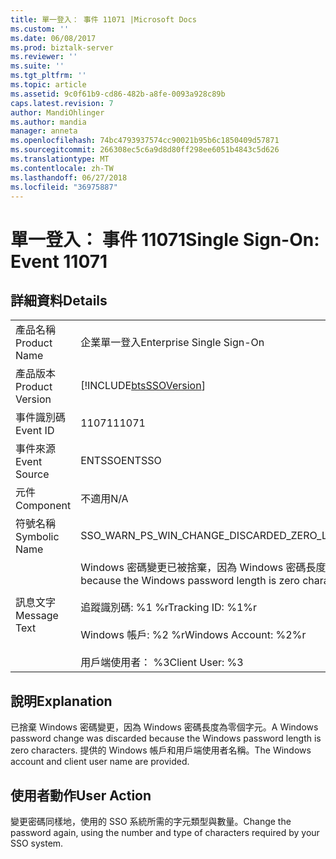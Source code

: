 ```yaml
---
title: 單一登入： 事件 11071 |Microsoft Docs
ms.custom: ''
ms.date: 06/08/2017
ms.prod: biztalk-server
ms.reviewer: ''
ms.suite: ''
ms.tgt_pltfrm: ''
ms.topic: article
ms.assetid: 9c0f61b9-cd86-482b-a8fe-0093a928c89b
caps.latest.revision: 7
author: MandiOhlinger
ms.author: mandia
manager: anneta
ms.openlocfilehash: 74bc4793937574cc90021b95b6c1850409d57871
ms.sourcegitcommit: 266308ec5c6a9d8d80ff298ee6051b4843c5d626
ms.translationtype: MT
ms.contentlocale: zh-TW
ms.lasthandoff: 06/27/2018
ms.locfileid: "36975887"
---
```

# <a name="single-sign-on-event-11071"></a><span data-ttu-id="f17c6-102">單一登入： 事件 11071</span><span class="sxs-lookup"><span data-stu-id="f17c6-102">Single Sign-On: Event 11071</span></span>
## <a name="details"></a><span data-ttu-id="f17c6-103">詳細資料</span><span class="sxs-lookup"><span data-stu-id="f17c6-103">Details</span></span>  
  
|                 |                                                                                                                                                                                               |
|-----------------|-----------------------------------------------------------------------------------------------------------------------------------------------------------------------------------------------|
|  <span data-ttu-id="f17c6-104">產品名稱</span><span class="sxs-lookup"><span data-stu-id="f17c6-104">Product Name</span></span>   |                                                                                   <span data-ttu-id="f17c6-105">企業單一登入</span><span class="sxs-lookup"><span data-stu-id="f17c6-105">Enterprise Single Sign-On</span></span>                                                                                   |
| <span data-ttu-id="f17c6-106">產品版本</span><span class="sxs-lookup"><span data-stu-id="f17c6-106">Product Version</span></span> |                                                                  [!INCLUDE[btsSSOVersion](../includes/btsssoversion-md.md)]                                                                   |
|    <span data-ttu-id="f17c6-107">事件識別碼</span><span class="sxs-lookup"><span data-stu-id="f17c6-107">Event ID</span></span>     |                                                                                             <span data-ttu-id="f17c6-108">11071</span><span class="sxs-lookup"><span data-stu-id="f17c6-108">11071</span></span>                                                                                             |
|  <span data-ttu-id="f17c6-109">事件來源</span><span class="sxs-lookup"><span data-stu-id="f17c6-109">Event Source</span></span>   |                                                                                            <span data-ttu-id="f17c6-110">ENTSSO</span><span class="sxs-lookup"><span data-stu-id="f17c6-110">ENTSSO</span></span>                                                                                             |
|    <span data-ttu-id="f17c6-111">元件</span><span class="sxs-lookup"><span data-stu-id="f17c6-111">Component</span></span>    |                                                                                              <span data-ttu-id="f17c6-112">不適用</span><span class="sxs-lookup"><span data-stu-id="f17c6-112">N/A</span></span>                                                                                              |
|  <span data-ttu-id="f17c6-113">符號名稱</span><span class="sxs-lookup"><span data-stu-id="f17c6-113">Symbolic Name</span></span>  |                                                                         <span data-ttu-id="f17c6-114">SSO_WARN_PS_WIN_CHANGE_DISCARDED_ZERO_LENGTH</span><span class="sxs-lookup"><span data-stu-id="f17c6-114">SSO_WARN_PS_WIN_CHANGE_DISCARDED_ZERO_LENGTH</span></span>                                                                          |
|  <span data-ttu-id="f17c6-115">訊息文字</span><span class="sxs-lookup"><span data-stu-id="f17c6-115">Message Text</span></span>   | <span data-ttu-id="f17c6-116">Windows 密碼變更已被捨棄，因為 Windows 密碼長度為零個字元。%r</span><span class="sxs-lookup"><span data-stu-id="f17c6-116">A Windows password change was discarded because the Windows password length is zero characters.%r</span></span><br /><br /> <span data-ttu-id="f17c6-117">追蹤識別碼: %1 %r</span><span class="sxs-lookup"><span data-stu-id="f17c6-117">Tracking ID: %1%r</span></span><br /><br /> <span data-ttu-id="f17c6-118">Windows 帳戶: %2 %r</span><span class="sxs-lookup"><span data-stu-id="f17c6-118">Windows Account: %2%r</span></span><br /><br /> <span data-ttu-id="f17c6-119">用戶端使用者： %3</span><span class="sxs-lookup"><span data-stu-id="f17c6-119">Client User: %3</span></span> |
  
## <a name="explanation"></a><span data-ttu-id="f17c6-120">說明</span><span class="sxs-lookup"><span data-stu-id="f17c6-120">Explanation</span></span>  
 <span data-ttu-id="f17c6-121">已捨棄 Windows 密碼變更，因為 Windows 密碼長度為零個字元。</span><span class="sxs-lookup"><span data-stu-id="f17c6-121">A Windows password change was discarded because the Windows password length is zero characters.</span></span> <span data-ttu-id="f17c6-122">提供的 Windows 帳戶和用戶端使用者名稱。</span><span class="sxs-lookup"><span data-stu-id="f17c6-122">The Windows account and client user name are provided.</span></span>  
  
## <a name="user-action"></a><span data-ttu-id="f17c6-123">使用者動作</span><span class="sxs-lookup"><span data-stu-id="f17c6-123">User Action</span></span>  
 <span data-ttu-id="f17c6-124">變更密碼同樣地，使用的 SSO 系統所需的字元類型與數量。</span><span class="sxs-lookup"><span data-stu-id="f17c6-124">Change the password again, using the number and type of characters required by your SSO system.</span></span>